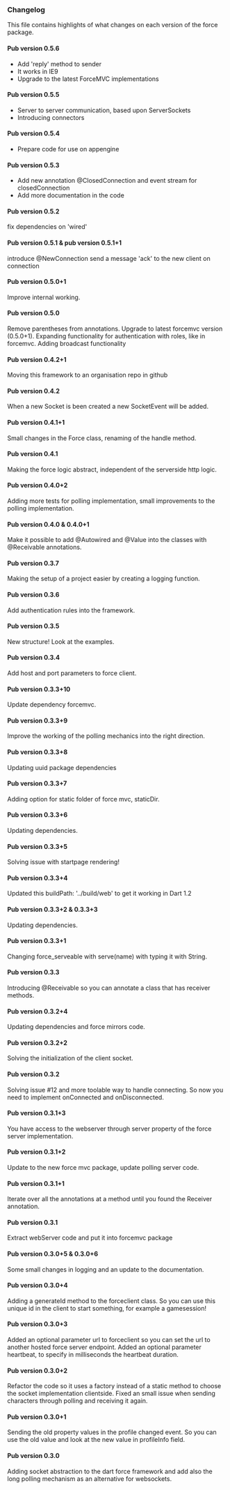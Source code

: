 ### Changelog ###

This file contains highlights of what changes on each version of the force package.

#### Pub version 0.5.6 ####

- Add 'reply' method to sender
- It works in IE9
- Upgrade to the latest ForceMVC implementations

#### Pub version 0.5.5 ####

- Server to server communication, based upon ServerSockets
- Introducing connectors

#### Pub version 0.5.4 ####

- Prepare code for use on appengine

#### Pub version 0.5.3 ####

- Add new annotation @ClosedConnection and event stream for closedConnection
- Add more documentation in the code

#### Pub version 0.5.2 ####

fix dependencies on 'wired'

#### Pub version 0.5.1 & pub version 0.5.1+1 ####

introduce @NewConnection
send a message 'ack' to the new client on connection

#### Pub version 0.5.0+1 ####

Improve internal working.

#### Pub version 0.5.0 ####

Remove parentheses from annotations.
Upgrade to latest forcemvc version (0.5.0+1).
Expanding functionality for authentication with roles, like in forcemvc.
Adding broadcast functionality

#### Pub version 0.4.2+1 ####

Moving this framework to an organisation repo in github

#### Pub version 0.4.2 ####

When a new Socket is been created a new SocketEvent will be added.

#### Pub version 0.4.1+1 ####

Small changes in the Force class, renaming of the handle method.

#### Pub version 0.4.1 ####

Making the force logic abstract, independent of the serverside http logic.

#### Pub version 0.4.0+2 ####

Adding more tests for polling implementation, small improvements to the polling implementation.

#### Pub version 0.4.0 & 0.4.0+1 ####

Make it possible to add @Autowired and @Value into the classes with @Receivable annotations.

#### Pub version 0.3.7 ####

Making the setup of a project easier by creating a logging function.

#### Pub version 0.3.6 ####

Add authentication rules into the framework.

#### Pub version 0.3.5 ####

New structure! Look at the examples.

#### Pub version 0.3.4 ####

Add host and port parameters to force client.

#### Pub version 0.3.3+10 ####

Update dependency forcemvc.

#### Pub version 0.3.3+9 ####

Improve the working of the polling mechanics into the right direction.

#### Pub version 0.3.3+8 ####

Updating uuid package dependencies

#### Pub version 0.3.3+7 ####

Adding option for static folder of force mvc, staticDir.

#### Pub version 0.3.3+6 ####

Updating dependencies.

#### Pub version 0.3.3+5 ####

Solving issue with startpage rendering!

#### Pub version 0.3.3+4 ####

Updated this buildPath: '../build/web' to get it working in Dart 1.2

#### Pub version 0.3.3+2 & 0.3.3+3 ####

Updating dependencies.

#### Pub version 0.3.3+1 ####

Changing force_serveable with serve(name) with typing it with String.

#### Pub version 0.3.3 ####

Introducing @Receivable so you can annotate a class that has receiver methods.

#### Pub version 0.3.2+4 ####

Updating dependencies and force mirrors code.

#### Pub version 0.3.2+2 ####

Solving the initialization of the client socket.

#### Pub version 0.3.2 ####

Solving issue #12 and more toolable way to handle connecting. 
So now you need to implement onConnected and onDisconnected.

#### Pub version 0.3.1+3 ####

You have access to the webserver through server property of the force server implementation.

#### Pub version 0.3.1+2 ####

Update to the new force mvc package, update polling server code.

#### Pub version 0.3.1+1 ####

Iterate over all the annotations at a method until you found the Receiver annotation.

#### Pub version 0.3.1 ####

Extract webServer code and put it into forcemvc package 

#### Pub version 0.3.0+5 & 0.3.0+6 ####

Some small changes in logging and an update to the documentation.

#### Pub version 0.3.0+4 ####

Adding a generateId method to the forceclient class. So you can use this unique id in the client to start something, for example a gamesession!

#### Pub version 0.3.0+3 ####

Added an optional parameter url to forceclient so you can set the url to another hosted force server endpoint.
Added an optional parameter heartbeat, to specify in milliseconds the heartbeat duration.

#### Pub version 0.3.0+2 ####

Refactor the code so it uses a factory instead of a static method to choose the socket implementation clientside.
Fixed an small issue when sending characters through polling and receiving it again.

#### Pub version 0.3.0+1 ####

Sending the old property values in the profile changed event. So you can use the old value and look at the new value in profileInfo field.

#### Pub version 0.3.0 ####

Adding socket abstraction to the dart force framework and add also the long polling mechanism as an alternative for websockets.